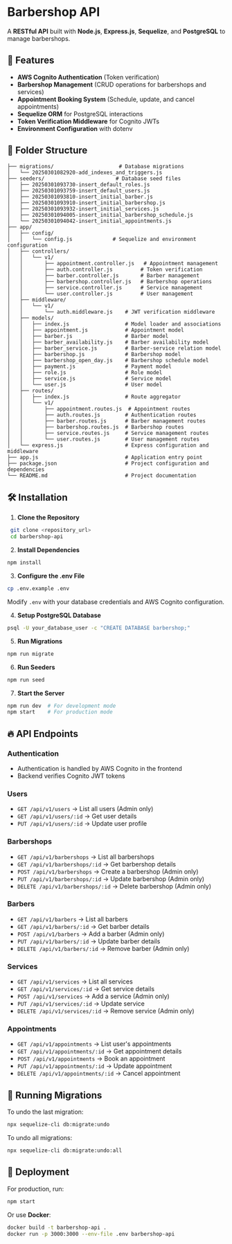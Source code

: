 # Barbershop API

A **RESTful API** built with **Node.js**, **Express.js**, **Sequelize**, and **PostgreSQL** to manage barbershops.

## 🚀 Features

- **AWS Cognito Authentication** (Token verification)
- **Barbershop Management** (CRUD operations for barbershops and services)
- **Appointment Booking System** (Schedule, update, and cancel appointments)
- **Sequelize ORM** for PostgreSQL interactions
- **Token Verification Middleware** for Cognito JWTs
- **Environment Configuration** with dotenv

## 📁 Folder Structure

```
├── migrations/                     # Database migrations
│   └── 20250301082920-add_indexes_and_triggers.js
├── seeders/                       # Database seed files
│   ├── 20250301093730-insert_default_roles.js
│   ├── 20250301093759-insert_default_users.js
│   ├── 20250301093810-insert_initial_barber.js
│   ├── 20250301093910-insert_initial_barbershop.js
│   ├── 20250301093932-insert_initial_services.js
│   ├── 20250301094005-insert_initial_barbershop_schedule.js
│   └── 20250301094042-insert_initial_appointments.js
├── app/
│   ├── config/
│   │   └── config.js             # Sequelize and environment configuration
│   ├── controllers/
│   │   └── v1/
│   │       ├── appointment.controller.js   # Appointment management
│   │       ├── auth.controller.js         # Token verification
│   │       ├── barber.controller.js       # Barber management
│   │       ├── barbershop.controller.js   # Barbershop operations
│   │       ├── service.controller.js      # Service management
│   │       └── user.controller.js         # User management
│   ├── middleware/
│   │   └── v1/
│   │       └── auth.middleware.js    # JWT verification middleware
│   ├── models/
│   │   ├── index.js                  # Model loader and associations
│   │   ├── appointment.js            # Appointment model
│   │   ├── barber.js                 # Barber model
│   │   ├── barber_availability.js    # Barber availability model
│   │   ├── barber_service.js         # Barber-service relation model
│   │   ├── barbershop.js             # Barbershop model
│   │   ├── barbershop_open_day.js    # Barbershop schedule model
│   │   ├── payment.js                # Payment model
│   │   ├── role.js                   # Role model
│   │   ├── service.js                # Service model
│   │   └── user.js                   # User model
│   ├── routes/
│   │   ├── index.js                  # Route aggregator
│   │   └── v1/
│   │       ├── appointment.routes.js  # Appointment routes
│   │       ├── auth.routes.js        # Authentication routes
│   │       ├── barber.routes.js      # Barber management routes
│   │       ├── barbershop.routes.js  # Barbershop routes
│   │       ├── service.routes.js     # Service management routes
│   │       └── user.routes.js        # User management routes
│   └── express.js                    # Express configuration and middleware
├── app.js                            # Application entry point
├── package.json                      # Project configuration and dependencies
└── README.md                         # Project documentation
```

## 🛠️ Installation

1. **Clone the Repository**

```sh
 git clone <repository_url>
 cd barbershop-api
```

2. **Install Dependencies**

```sh
npm install
```

3. **Configure the .env File**

```sh
cp .env.example .env
```

Modify `.env` with your database credentials and AWS Cognito configuration.

4. **Setup PostgreSQL Database**

```sh
psql -U your_database_user -c "CREATE DATABASE barbershop;"
```

5. **Run Migrations**

```sh
npm run migrate
```

6. **Run Seeders**

```sh
npm run seed
```

7. **Start the Server**

```sh
npm run dev  # For development mode
npm start    # For production mode
```

## 🔥 API Endpoints

### **Authentication**
- Authentication is handled by AWS Cognito in the frontend
- Backend verifies Cognito JWT tokens

### **Users**
- `GET /api/v1/users` → List all users (Admin only)
- `GET /api/v1/users/:id` → Get user details
- `PUT /api/v1/users/:id` → Update user profile

### **Barbershops**
- `GET /api/v1/barbershops` → List all barbershops
- `GET /api/v1/barbershops/:id` → Get barbershop details
- `POST /api/v1/barbershops` → Create a barbershop (Admin only)
- `PUT /api/v1/barbershops/:id` → Update barbershop (Admin only)
- `DELETE /api/v1/barbershops/:id` → Delete barbershop (Admin only)

### **Barbers**
- `GET /api/v1/barbers` → List all barbers
- `GET /api/v1/barbers/:id` → Get barber details
- `POST /api/v1/barbers` → Add a barber (Admin only)
- `PUT /api/v1/barbers/:id` → Update barber details
- `DELETE /api/v1/barbers/:id` → Remove barber (Admin only)

### **Services**
- `GET /api/v1/services` → List all services
- `GET /api/v1/services/:id` → Get service details
- `POST /api/v1/services` → Add a service (Admin only)
- `PUT /api/v1/services/:id` → Update service
- `DELETE /api/v1/services/:id` → Remove service (Admin only)

### **Appointments**
- `GET /api/v1/appointments` → List user's appointments
- `GET /api/v1/appointments/:id` → Get appointment details
- `POST /api/v1/appointments` → Book an appointment
- `PUT /api/v1/appointments/:id` → Update appointment
- `DELETE /api/v1/appointments/:id` → Cancel appointment

## 🔄 Running Migrations

To undo the last migration:

```sh
npx sequelize-cli db:migrate:undo
```

To undo all migrations:

```sh
npx sequelize-cli db:migrate:undo:all
```

## 🚀 Deployment

For production, run:

```sh
npm start
```

Or use **Docker**:

```sh
docker build -t barbershop-api .
docker run -p 3000:3000 --env-file .env barbershop-api
```
